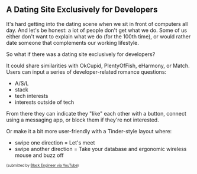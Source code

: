 ## A Dating Site Exclusively for Developers 

It's hard getting into the dating scene when we sit in front of computers all day. And let's be honest: a lot of people don't get what we do. Some of us either don't want to explain what we do (for the 100th time), or would rather date someone that complements our working lifestyle.

So what if there was a dating site exclusively for developers?

It could share similarities with OkCupid, PlentyOfFish, eHarmony, or Match. Users can input a series of developer-related romance questions:
* A/S/L
* stack
* tech interests
* interests outside of tech

From there they can indicate they "like" each other with a button, connect using a messaging app, or block them if they're not interested.

Or make it a bit more user-friendly with a Tinder-style layout where:
* swipe one direction = Let's meet
* swipe another direction = Take your database and ergonomic wireless mouse and buzz off


<sub><sup>(submitted by [Black Engineer via YouTube](https://www.youtube.com/post/UgyJnwws8W-ONaB7ifF4AaABCQ))</sub></sup>
